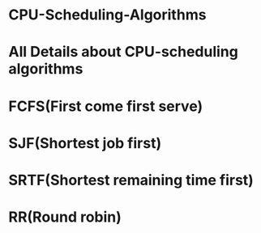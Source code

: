 # CPU-Scheduling-Algorithms
# 
# All Details about CPU-scheduling algorithms
# FCFS(First come first serve)
# SJF(Shortest job first)
# SRTF(Shortest remaining time first)
# RR(Round robin)
